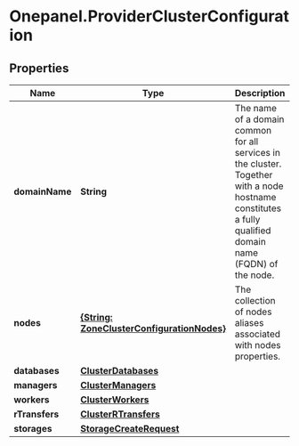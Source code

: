 # Onepanel.ProviderClusterConfiguration

## Properties
Name | Type | Description | Notes
------------ | ------------- | ------------- | -------------
**domainName** | **String** | The name of a domain common for all services in the cluster. Together with a node hostname constitutes a fully qualified domain name (FQDN) of the node.  | 
**nodes** | [**{String: ZoneClusterConfigurationNodes}**](ZoneClusterConfigurationNodes.md) | The collection of nodes aliases associated with nodes properties. | 
**databases** | [**ClusterDatabases**](ClusterDatabases.md) |  | 
**managers** | [**ClusterManagers**](ClusterManagers.md) |  | 
**workers** | [**ClusterWorkers**](ClusterWorkers.md) |  | 
**rTransfers** | [**ClusterRTransfers**](ClusterRTransfers.md) |  | 
**storages** | [**StorageCreateRequest**](StorageCreateRequest.md) |  | [optional] 


